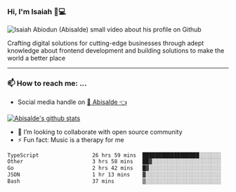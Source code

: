 ### Hi, I'm Isaiah 🌻💻

<img src="https://res.cloudinary.com/abisalde/image/upload/c_scale,h_311,w_816/v1616039512/Abisalde_github.gif" alt="Isaiah Abiodun (Abisalde) small video about his profile on Github">

Crafting digital solutions for cutting-edge businesses through adept knowledge about frontend development and building solutions to make the world a better place
<hr>

### 📫 How to reach me: ...
- Social media handle on <a href="https://twitter.com/abisalde">🔔  Abisalde   👈</a>


[![Abisalde's github stats](https://github-readme-stats.vercel.app/api?username=abisalde)](https://github.com/abisalde/github-readme-stats)

- 👯 I’m looking to collaborate with open source community
- ⚡ Fun fact: Music is a therapy for me


<!--
**abisalde/Abisalde** is a ✨ _special_ ✨ repository because its `README.md` (this file) appears on your GitHub profile.

Here are some ideas to get you started:


- 👯 I’m looking to collaborate with open source community
- 🤔 I’m looking for help with ...
- 💬 Ask me about ...
- 📫 How to reach me: ...
- 😄 Pronouns: ...
- ⚡ Fun fact: ...
-->

<!--START_SECTION:waka-->

```txt
TypeScript                 26 hrs 59 mins  ██████████████████░░░░░░░   71.45 %
Other                      3 hrs 58 mins   ██▓░░░░░░░░░░░░░░░░░░░░░░   10.53 %
Go                         2 hrs 42 mins   █▓░░░░░░░░░░░░░░░░░░░░░░░   07.19 %
JSON                       1 hr 13 mins    ▓░░░░░░░░░░░░░░░░░░░░░░░░   03.25 %
Bash                       37 mins         ▒░░░░░░░░░░░░░░░░░░░░░░░░   01.65 %
```

<!--END_SECTION:waka-->

